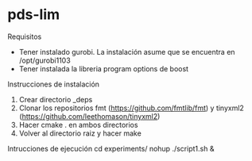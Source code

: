 # pds-lim

Requisitos

* Tener instalado gurobi. La instalación asume que se encuentra en /opt/gurobi1103
* Tener instalada la libreria program options de boost

Instrucciones de instalación

1. Crear directorio _deps
2. Clonar los repositorios fmt (https://github.com/fmtlib/fmt) y tinyxml2 (https://github.com/leethomason/tinyxml2)
3. Hacer cmake . en ambos directorios
4. Volver al directorio raiz y hacer make

Intrucciones de ejecución
cd experiments/
nohup ./script1.sh &